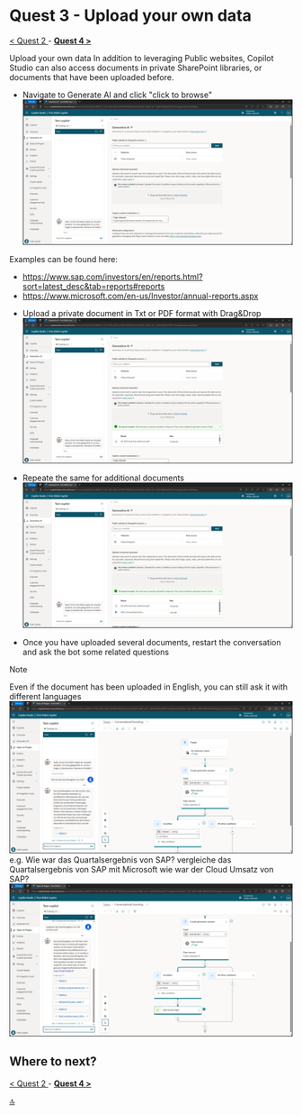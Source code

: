 # Quest 3 - Upload your own data

[ < Quest 2 ](quest2.md) - **[ Quest 4 > ](quest4.md)**

Upload your own data
In addition to leveraging Public websites, Copilot Studio can also access documents in private SharePoint libraries, or documents that have been uploaded before. 

* Navigate to Generate AI and click "click to browse"
![Sign In](../media/quest3/01-GenerativeAI.png)

Examples can be found here:
- https://www.sap.com/investors/en/reports.html?sort=latest_desc&tab=reports#reports
- https://www.microsoft.com/en-us/Investor/annual-reports.aspx

* Upload a private document in Txt or PDF format with Drag&Drop
 ![Sign In](../media/quest3/02-UploadDocuments.png)

* Repeate the same for additional documents
![Sign In](../media/quest3/03-UploadMoreDocuments.png)

* Once you have uploaded several documents, restart the conversation and ask the bot some related questions 
> [!NOTE]
> Even if the document has been uploaded in English, you can still ask it with different languages
![Sign In](../media/quest3/04-ChatWithYourData.png)
e.g. Wie war das Quartalsergebnis von SAP?
vergleiche das Quartalsergebnis von SAP mit Microsoft
wie war der Cloud Umsatz von SAP?
![Sign In](../media/quest3/05-MoreChats.png)

## Where to next?
[ < Quest 2 ](quest2.md) - **[ Quest 4 > ](quest4.md)**

[🔝](#)
